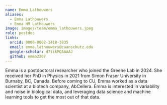 ```yaml
---
name: Emma Lathouwers
aliases:
  - Emma Lathouwers 
  - Emma HM Lathouwers
image: images/team/emma_lathouwers.jpeg
role: postdoc
links:
  orcid: 0000-0002-1418-3835
  email: emma.lathouwers@cuanschutz.edu
  google-scholar: d7tikMQAAAAJ
  github: emma2207
---
```


Emma is a postdoctoral researcher who joined the Greene Lab in 2024.
She received her PhD in Physics in 2021 from Simon Fraser University in Burnaby, BC, Canada.
Before coming to CU, Emma worked as a data scientist at a biotech company, AbCellera.
Emma is interested in variability and noise in biological data, and leveraging data science and machine learning tools to get the most out of that data.

